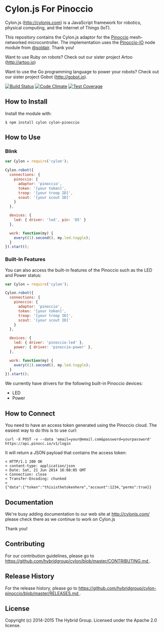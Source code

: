 # Cylon.js For Pinoccio

Cylon.js (http://cylonjs.com) is a JavaScript framework for robotics, physical computing, and the Internet of Things (IoT).

This repository contains the Cylon.js adaptor for the [Pinoccio](https://pinocc.io/) mesh-networked microcontroller. The implementation uses the [Pinoccio-IO](https://github.com/soldair/pinoccio-io) node module from [@soldair](https://github.com/soldair/). Thank you!

Want to use Ruby on robots? Check out our sister project Artoo (http://artoo.io)

Want to use the Go programming language to power your robots? Check out our
sister project Gobot (http://gobot.io).

[![Build Status](https://secure.travis-ci.org/hybridgroup/cylon-pinoccio.png?branch=master)](http://travis-ci.org/hybridgroup/cylon-pinoccio) [![Code Climate](https://codeclimate.com/github/hybridgroup/cylon-pinoccio/badges/gpa.svg)](https://codeclimate.com/github/hybridgroup/cylon-pinoccio) [![Test Coverage](https://codeclimate.com/github/hybridgroup/cylon-pinoccio/badges/coverage.svg)](https://codeclimate.com/github/hybridgroup/cylon-pinoccio)

## How to Install

Install the module with:

    $ npm install cylon cylon-pinoccio

## How to Use

### Blink

```javascript
var Cylon = require('cylon');

Cylon.robot({
  connections: {
    pinoccio: {
      adaptor: 'pinoccio',
      token: '[your token]',
      troop: '[your troop ID]',
      scout: '[your scout ID]'
    }
  },

  devices: {
    led: { driver: 'led', pin: 'D5' }
  },

  work: function(my) {
    every((1).second(), my.led.toggle);
  }
}).start();
```

### Built-In Features

You can also access the built-in features of the Pinoccio such as the LED and Power status:

```javascript
var Cylon = require('cylon');

Cylon.robot({
  connections: {
    pinoccio: {
      adaptor: 'pinoccio',
      token: '[your token]',
      troop: '[your troop ID]',
      scout: '[your scout ID]'
    }
  },

  devices: {
    led: { driver: 'pinoccio-led' },
    power: { driver: 'pinoccio-power' },
  },

  work: function(my) {
    every((1).second(), my.led.toggle);
  }
}).start();
```

We currently have drivers for the following built-in Pinoccio devices:

- LED
- Power

## How to Connect

You need to have an access token generated using the Pinoccio cloud. The easiest way to do this is to use curl:

    curl -X POST -v --data 'email=your@email.com&password=yourpassword' https://api.pinocc.io/v1/login

It will return a JSON payload that contains the access token:

    < HTTP/1.1 200 OK
    < content-type: application/json
    < Date: Sat, 21 Jun 2014 16:08:05 GMT
    < Connection: close
    < Transfer-Encoding: chunked
    <
    {"data":{"token":"thisisthetokenhere","account":1234,"perms":true}}

## Documentation

We're busy adding documentation to our web site at http://cylonjs.com/ please check there as we continue to work on Cylon.js

Thank you!

## Contributing

For our contribution guidelines, please go to [https://github.com/hybridgroup/cylon/blob/master/CONTRIBUTING.md
](https://github.com/hybridgroup/cylon/blob/master/CONTRIBUTING.md
).

## Release History

For the release history, please go to [https://github.com/hybridgroup/cylon-pinoccio/blob/master/RELEASES.md
](https://github.com/hybridgroup/cylon-pinoccio/blob/master/RELEASES.md
).

## License

Copyright (c) 2014-2015 The Hybrid Group. Licensed under the Apache 2.0 license.
